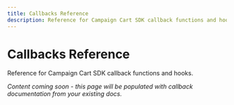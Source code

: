 ```yaml
---
title: Callbacks Reference
description: Reference for Campaign Cart SDK callback functions and hooks
---
```


# Callbacks Reference

Reference for Campaign Cart SDK callback functions and hooks.

*Content coming soon - this page will be populated with callback documentation from your existing docs.*